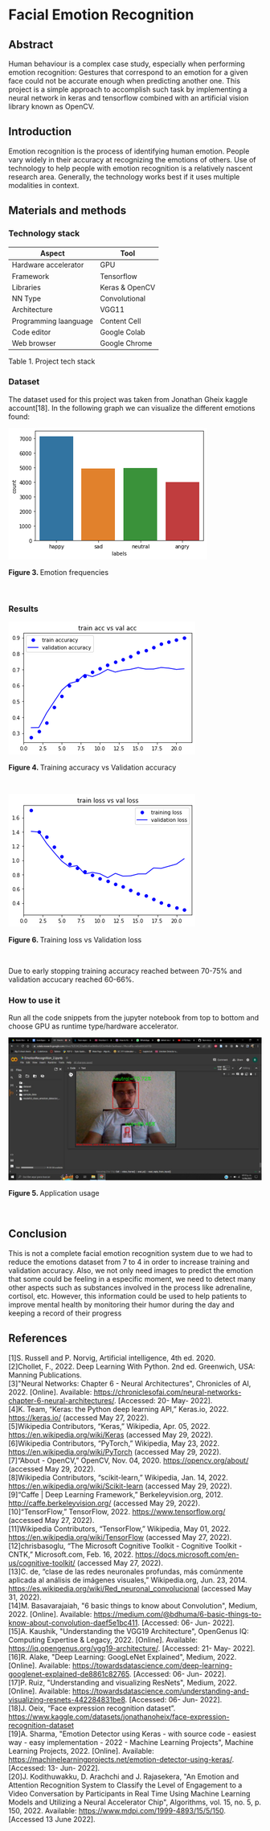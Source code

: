 # Facial Emotion Recognition

## Abstract
Human behaviour is a complex case study, especially when performing emotion recognition: Gestures that correspond to an emotion for a given face could not be accurate enough when predicting another one. This project is a simple approach to accomplish such task by implementing a neural network in keras and tensorflow combined with an artificial vision library known as OpenCV.<br>

## Introduction
Emotion recognition is the process of identifying human emotion. People vary widely in their accuracy at recognizing the emotions of others. Use of technology to help people with emotion recognition is a relatively nascent research area. Generally, the technology works best if it uses multiple modalities in context.<br>

## Materials and methods
### Technology stack
| Aspect                  | Tool              |
| -------------           | -------------     |
| Hardware accelerator    | GPU               |
| Framework               | Tensorflow        |
| Libraries               | Keras & OpenCV    |
| NN Type                 | Convolutional     |
| Architecture            | VGG11             |
| Programming laanguage   | Content Cell      |
| Code editor             | Google Colab      |
| Web browser             | Google Chrome     |

Table 1. </b>Project tech stack<br>

### Dataset
The dataset used for this project was taken from Jonathan Gheix kaggle account[18]. In the following graph we can visualize the different emotions found: <br>

![Emotion_frequencies](https://github.com/rcgc/FacialEmotionRecognition/blob/master/readme_images/emotion_frequencies.png)
<p><b>Figure 3. </b>Emotion frequencies</p><br>

### Results
![Training_accuracy_vs_validation_accuracy](https://github.com/rcgc/FacialEmotionRecognition/blob/master/readme_images/trainAcc_vs_valAcc.png)
<p><b>Figure 4. </b>Training accuracy vs Validation accuracy</p><br>


![Training_loss_vs_validation_loss](https://github.com/rcgc/FacialEmotionRecognition/blob/master/readme_images/trainLoss_vs_valLoss.png)
<p><b>Figure 6. </b>Training loss vs Validation loss</p><br>

Due to early stopping training accuracy reached between 70-75% and validation accucary reached 60-66%.<br>

### How to use it

Run all the code snippets from the jupyter notebook from top to bottom and choose GPU as runtime type/hardware accelerator.<br>

![Application_usage](https://github.com/rcgc/FacialEmotionRecognition/blob/master/readme_images/emotion_recognition_usage.jpeg)
<p><b>Figure 5. </b>Application usage</p><br>

## Conclusion
This is not a complete facial emotion recognition system due to we had to reduce the emotions dataset from 7 to 4 in order to increase training and validation accuracy. Also, we not only need images to predict the emotion that some could be feeling in a especific moment, we need to detect many other aspects such as substances involved in the process like adrenaline, cortisol, etc. However, this information could be used to help patients to improve mental health by monitoring their humor during the day and keeping a record of their progress<br>

## References
[1]S. Russell and P. Norvig, Artificial intelligence, 4th ed. 2020.<br>
[2]Chollet, F., 2022. Deep Learning With Python. 2nd ed. Greenwich, USA: Manning Publications.<br>
[3]"Neural Networks: Chapter 6 - Neural Architectures", Chronicles of AI, 2022. [Online]. Available: https://chroniclesofai.com/neural-networks-chapter-6-neural-architectures/. [Accessed: 20- May- 2022].<br>
[4]K. Team, “Keras: the Python deep learning API,” Keras.io, 2022. https://keras.io/ (accessed May 27, 2022).<br>
[5]Wikipedia Contributors, “Keras,” Wikipedia, Apr. 05, 2022. https://en.wikipedia.org/wiki/Keras (accessed May 29, 2022).<br>
[6]Wikipedia Contributors, “PyTorch,” Wikipedia, May 23, 2022. https://en.wikipedia.org/wiki/PyTorch (accessed May 29, 2022).<br>
[7]“About - OpenCV,” OpenCV, Nov. 04, 2020. https://opencv.org/about/ (accessed May 29, 2022).<br>
[8]Wikipedia Contributors, “scikit-learn,” Wikipedia, Jan. 14, 2022. https://en.wikipedia.org/wiki/Scikit-learn (accessed May 29, 2022).<br>
[9]“Caffe | Deep Learning Framework,” Berkeleyvision.org, 2012. http://caffe.berkeleyvision.org/ (accessed May 29, 2022).<br>
[10]“TensorFlow,” TensorFlow, 2022. https://www.tensorflow.org/ (accessed May 27, 2022).<br>
[11]Wikipedia Contributors, “TensorFlow,” Wikipedia, May 01, 2022. https://en.wikipedia.org/wiki/TensorFlow (accessed May 27, 2022).<br>
[12]chrisbasoglu, “The Microsoft Cognitive Toolkit - Cognitive Toolkit - CNTK,” Microsoft.com, Feb. 16, 2022. https://docs.microsoft.com/en-us/cognitive-toolkit/ (accessed May 27, 2022).<br>
[13]C. de, “clase de las redes neuronales profundas, más comúnmente aplicada al análisis de imágenes visuales,” Wikipedia.org, Jun. 23, 2014. https://es.wikipedia.org/wiki/Red_neuronal_convolucional (accessed May 31, 2022).<br>
[14]M. Basavarajaiah, "6 basic things to know about Convolution", Medium, 2022. [Online]. Available: https://medium.com/@bdhuma/6-basic-things-to-know-about-convolution-daef5e1bc411. [Accessed: 06- Jun- 2022].<br>
[15]A. Kaushik, "Understanding the VGG19 Architecture", OpenGenus IQ: Computing Expertise & Legacy, 2022. [Online]. Available: https://iq.opengenus.org/vgg19-architecture/. [Accessed: 21- May- 2022].<br>
[16]R. Alake, "Deep Learning: GoogLeNet Explained", Medium, 2022. [Online]. Available: https://towardsdatascience.com/deep-learning-googlenet-explained-de8861c82765. [Accessed: 06- Jun- 2022].<br>
[17]P. Ruiz, "Understanding and visualizing ResNets", Medium, 2022. [Online]. Available: https://towardsdatascience.com/understanding-and-visualizing-resnets-442284831be8. [Accessed: 06- Jun- 2022].<br>
[18]J. Oeix, “Face expression recognition dataset”. https://www.kaggle.com/datasets/jonathanoheix/face-expression-recognition-dataset<br>
[19]A. Sharma, "Emotion Detector using Keras - with source code - easiest way - easy implementation - 2022 - Machine Learning Projects", Machine Learning Projects, 2022. [Online]. Available: https://machinelearningprojects.net/emotion-detector-using-keras/. [Accessed: 13- Jun- 2022].<br>
[20]J. Kodithuwakku, D. Arachchi and J. Rajasekera, "An Emotion and Attention Recognition System to Classify the Level of Engagement to a Video Conversation by Participants in Real Time Using Machine Learning Models and Utilizing a Neural Accelerator Chip", Algorithms, vol. 15, no. 5, p. 150, 2022. Available: https://www.mdpi.com/1999-4893/15/5/150. [Accessed 13 June 2022].
